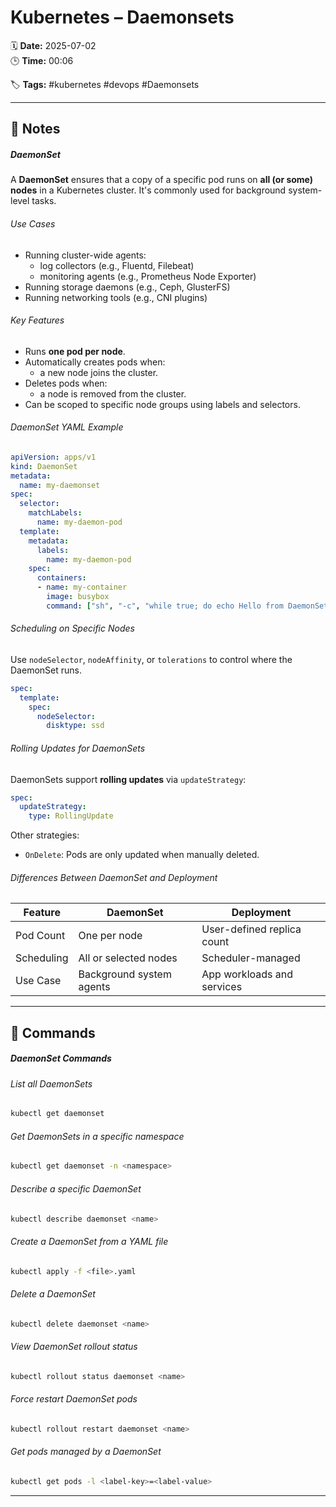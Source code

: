 # Kubernetes – Daemonsets

🗓️ **Date:** 2025-07-02  
🕒 **Time:** 00:06  

🏷️ **Tags:** #kubernetes #devops #Daemonsets  

---

## 📝 Notes

##### DaemonSet
A **DaemonSet** ensures that a copy of a specific pod runs on **all (or some) nodes** in a Kubernetes cluster. It's commonly used for background system-level tasks.

###### Use Cases
- Running cluster-wide agents: 
    - log collectors (e.g., Fluentd, Filebeat)
    - monitoring agents (e.g., Prometheus Node Exporter)
- Running storage daemons (e.g., Ceph, GlusterFS)
- Running networking tools (e.g., CNI plugins)

###### Key Features
- Runs **one pod per node**. 
- Automatically creates pods when:
    - a new node joins the cluster.
- Deletes pods when:
    - a node is removed from the cluster.
- Can be scoped to specific node groups using labels and selectors.

###### DaemonSet YAML Example
```yaml
apiVersion: apps/v1
kind: DaemonSet
metadata:
  name: my-daemonset
spec:
  selector:
    matchLabels:
      name: my-daemon-pod
  template:
    metadata:
      labels:
        name: my-daemon-pod
    spec:
      containers:
      - name: my-container
        image: busybox
        command: ["sh", "-c", "while true; do echo Hello from DaemonSet; sleep 30; done"]
```

###### Scheduling on Specific Nodes
Use `nodeSelector`, `nodeAffinity`, or `tolerations` to control where the DaemonSet runs.
```yaml
spec:
  template:
    spec:
      nodeSelector:
        disktype: ssd
```

###### Rolling Updates for DaemonSets
DaemonSets support **rolling updates** via `updateStrategy`:
```yaml
spec:
  updateStrategy:
    type: RollingUpdate
```

Other strategies:
- `OnDelete`: Pods are only updated when manually deleted.

###### Differences Between DaemonSet and Deployment

| Feature    | DaemonSet                | Deployment                 |
| ---------- | ------------------------ | -------------------------- |
| Pod Count  | One per node             | User-defined replica count |
| Scheduling | All or selected nodes    | Scheduler-managed          |
| Use Case   | Background system agents | App workloads and services |

---
## 🧾 Commands

##### DaemonSet Commands

###### List all DaemonSets
```bash
kubectl get daemonset
```

###### Get DaemonSets in a specific namespace
```bash
kubectl get daemonset -n <namespace>
```

###### Describe a specific DaemonSet
```bash
kubectl describe daemonset <name>
```

###### Create a DaemonSet from a YAML file
```bash
kubectl apply -f <file>.yaml
```

###### Delete a DaemonSet
```bash
kubectl delete daemonset <name>
```

###### View DaemonSet rollout status
```bash
kubectl rollout status daemonset <name>
```

###### Force restart DaemonSet pods
```bash
kubectl rollout restart daemonset <name>
```

###### Get pods managed by a DaemonSet
```bash
kubectl get pods -l <label-key>=<label-value>
```

---
